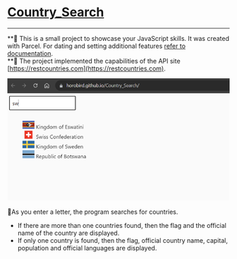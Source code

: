 # [Country_Search](https://horobird.github.io/Country_Search)
_____
**:small_orange_diamond: This is a small project to showcase your JavaScript skills. It was created with Parcel. For dating and setting
additional features [refer to documentation](https://parceljs.org/).     
**:small_orange_diamond: The project implemented the capabilities of the API site [https://restcountries.com](https://restcountries.com).



[![image](https://github.com/Horobird/Country_Search/blob/main/2023-06-21_11h49_22.png)]( https://horobird.github.io/Country_Search)

  :small_orange_diamond:As you enter a letter, the program searches for countries.   
  - If there are more than one countries found, then the flag and the official name of the country are displayed.
  - If only one country is found, then the flag,   official country name,  capital, population and official languages are displayed.


